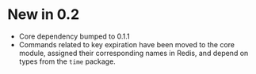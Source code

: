 # New in 0.2

- Core dependency bumped to 0.1.1
- Commands related to key expiration have been moved to the core module, assigned their corresponding names in Redis, and depend on types from the `time` package.

